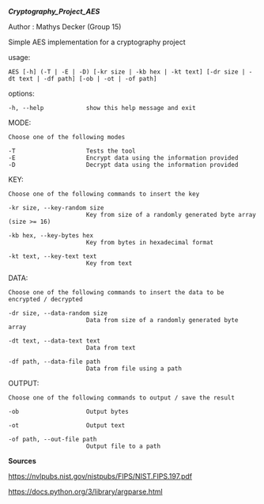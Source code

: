***Cryptography_Project_AES***

Author : Mathys Decker (Group 15)

Simple AES implementation for a cryptography project

usage: 
  
    AES [-h] (-T | -E | -D) [-kr size | -kb hex | -kt text] [-dr size | -dt text | -df path] [-ob | -ot | -of path]

options:
  
    -h, --help            show this help message and exit

MODE:
    
    Choose one of the following modes

    -T                    Tests the tool
    -E                    Encrypt data using the information provided
    -D                    Decrypt data using the information provided

KEY:
  
    Choose one of the following commands to insert the key

    -kr size, --key-random size
                          Key from size of a randomly generated byte array (size >= 16)
    
    -kb hex, --key-bytes hex
                          Key from bytes in hexadecimal format
    
    -kt text, --key-text text
                          Key from text

DATA:
    
    Choose one of the following commands to insert the data to be encrypted / decrypted

    -dr size, --data-random size
                          Data from size of a randomly generated byte array
    
    -dt text, --data-text text
                          Data from text
    
    -df path, --data-file path
                          Data from file using a path

OUTPUT:
    
    Choose one of the following commands to output / save the result

    -ob                   Output bytes
    
    -ot                   Output text
    
    -of path, --out-file path
                          Output file to a path

**Sources**

https://nvlpubs.nist.gov/nistpubs/FIPS/NIST.FIPS.197.pdf

https://docs.python.org/3/library/argparse.html


